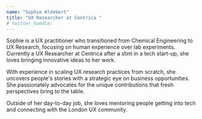 ```yaml
---
name: "Sophie Aldebert"
title: "UX Researcher at Centrica "
# twitter_handle: 
---
```

Sophie is a UX practitioner who transitioned from Chemical Engineering to UX Research, focusing on human experience over lab experiments. Currently a UX Researcher at Centrica after a stint in a tech start-up, she loves bringing innovative ideas to her work.

With experience in scaling UX research practices from scratch, she uncovers people's stories with a strategic eye on business opportunities. She passionately advocates for the unique contributions that fresh perspectives bring to the table. 

Outside of her day-to-day job, she loves mentoring people getting into tech and connecting with the London UX community. 
